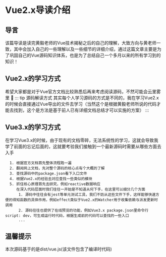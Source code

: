 # Vue2.x导读介绍

## 导言
  该篇导读是读完黄毅老师的Vue技术揭秘之后的自己的理解，大致方向与黄老师一致，其中会加入自己的一些理解以及一些细节的详细介绍，通过这篇文章主要是为了巩固自己的Vue源码知识体系，也是为了总结自己一个多月以来的所有学习到的知识！
  
## Vue2.x的学习方式
  希望大家都是对于Vue官方文档比较熟悉后再来考虑阅读源码，不然可能会云里雾里 :see_no_evil:
  ::: tip 源码解读方式
  其实每个人学习源码的方式是不同的，我在学习Vue2.x的时候会直接通过Vue导出的文件去学习（当然这个是根据黄毅老师所说的代码才能去找到，这个是方法是基于前人已有详细文档总结才可以实施的方案）
  :::
## Vue3.x的学习方式
  在学习Vue3.x的时候，由于现有的文档零碎，无法系统性的学习，这就会导致我学了前面的忘记后面的，这就要考验我们接触到一个最新源码时需要从哪些方面去入手
```
  1. 根据官方文档首先整体流程跑一遍
  2. 翻阅网上文档，先对整个源码的核心点有个大概的了解
  3. 查找源码中的package.json看下入口文件
  4. 根据Vue2.x的经验去对应查找一些类似的模块
  5. 抓住核心原理首先去研究，例如reactive数据响应
     在深入代码层面时我们往往一开始是不知道从何下手，在这里可以细分几个方面
      1. 源码中往往会有jest等单元测试工具，我们不妨从这些文件下手，这样能够快速方便的得知函数的具体作用，例如effect类似于Vue2.x的Watcher用于收集依赖与派发更新时调用
      2. 源码往往也提供了在线预览的功能，例如Vue3.x package.json里命令行script: dev，可生成运行时代码，根据生成前的代码可以查找的一些入口
      ...
```

## 温馨提示
  本次源码基于的是dist/vue.js(该文件包含了编译时代码)